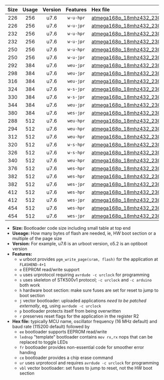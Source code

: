 |Size|Usage|Version|Features|Hex file|
|:-:|:-:|:-:|:-:|:--|
|226|256|u7.6|`w-u-hpr`|[atmega168p_18mhz432_230400bps_ur.hex](https://raw.githubusercontent.com/stefanrueger/urboot/main/atmega168p_18mhz432_230400bps_ur.hex)|
|226|256|u7.6|`w-u-jpr`|[atmega168p_18mhz432_230400bps_ur_vbl.hex](https://raw.githubusercontent.com/stefanrueger/urboot/main/atmega168p_18mhz432_230400bps_ur_vbl.hex)|
|232|256|u7.6|`w-u-hpr`|[atmega168p_18mhz432_230400bps_lednop_ur.hex](https://raw.githubusercontent.com/stefanrueger/urboot/main/atmega168p_18mhz432_230400bps_lednop_ur.hex)|
|232|256|u7.6|`w-u-jpr`|[atmega168p_18mhz432_230400bps_lednop_ur_vbl.hex](https://raw.githubusercontent.com/stefanrueger/urboot/main/atmega168p_18mhz432_230400bps_lednop_ur_vbl.hex)|
|250|256|u7.6|`w-u-hpr`|[atmega168p_18mhz432_230400bps_lednop_fr_ur.hex](https://raw.githubusercontent.com/stefanrueger/urboot/main/atmega168p_18mhz432_230400bps_lednop_fr_ur.hex)|
|250|256|u7.6|`w-u-jpr`|[atmega168p_18mhz432_230400bps_lednop_fr_ur_vbl.hex](https://raw.githubusercontent.com/stefanrueger/urboot/main/atmega168p_18mhz432_230400bps_lednop_fr_ur_vbl.hex)|
|292|384|u7.6|`weu-jpr`|[atmega168p_18mhz432_230400bps_ee_ur_vbl.hex](https://raw.githubusercontent.com/stefanrueger/urboot/main/atmega168p_18mhz432_230400bps_ee_ur_vbl.hex)|
|298|384|u7.6|`weu-jpr`|[atmega168p_18mhz432_230400bps_ee_lednop_ur_vbl.hex](https://raw.githubusercontent.com/stefanrueger/urboot/main/atmega168p_18mhz432_230400bps_ee_lednop_ur_vbl.hex)|
|316|384|u7.6|`weu-jpr`|[atmega168p_18mhz432_230400bps_ee_lednop_fr_ur_vbl.hex](https://raw.githubusercontent.com/stefanrueger/urboot/main/atmega168p_18mhz432_230400bps_ee_lednop_fr_ur_vbl.hex)|
|324|384|u7.6|`w-s-jpr`|[atmega168p_18mhz432_230400bps_vbl.hex](https://raw.githubusercontent.com/stefanrueger/urboot/main/atmega168p_18mhz432_230400bps_vbl.hex)|
|330|384|u7.6|`w-s-jpr`|[atmega168p_18mhz432_230400bps_lednop_vbl.hex](https://raw.githubusercontent.com/stefanrueger/urboot/main/atmega168p_18mhz432_230400bps_lednop_vbl.hex)|
|344|384|u7.6|`weu-jpr`|[atmega168p_18mhz432_230400bps_ee_lednop_fr_ce_ur_vbl.hex](https://raw.githubusercontent.com/stefanrueger/urboot/main/atmega168p_18mhz432_230400bps_ee_lednop_fr_ce_ur_vbl.hex)|
|380|384|u7.6|`wes-jpr`|[atmega168p_18mhz432_230400bps_ee_vbl.hex](https://raw.githubusercontent.com/stefanrueger/urboot/main/atmega168p_18mhz432_230400bps_ee_vbl.hex)|
|288|512|u7.6|`weu-hpr`|[atmega168p_18mhz432_230400bps_ee_ur.hex](https://raw.githubusercontent.com/stefanrueger/urboot/main/atmega168p_18mhz432_230400bps_ee_ur.hex)|
|294|512|u7.6|`weu-hpr`|[atmega168p_18mhz432_230400bps_ee_lednop_ur.hex](https://raw.githubusercontent.com/stefanrueger/urboot/main/atmega168p_18mhz432_230400bps_ee_lednop_ur.hex)|
|312|512|u7.6|`weu-hpr`|[atmega168p_18mhz432_230400bps_ee_lednop_fr_ur.hex](https://raw.githubusercontent.com/stefanrueger/urboot/main/atmega168p_18mhz432_230400bps_ee_lednop_fr_ur.hex)|
|320|512|u7.6|`w-s-hpr`|[atmega168p_18mhz432_230400bps.hex](https://raw.githubusercontent.com/stefanrueger/urboot/main/atmega168p_18mhz432_230400bps.hex)|
|326|512|u7.6|`w-s-hpr`|[atmega168p_18mhz432_230400bps_lednop.hex](https://raw.githubusercontent.com/stefanrueger/urboot/main/atmega168p_18mhz432_230400bps_lednop.hex)|
|340|512|u7.6|`weu-hpr`|[atmega168p_18mhz432_230400bps_ee_lednop_fr_ce_ur.hex](https://raw.githubusercontent.com/stefanrueger/urboot/main/atmega168p_18mhz432_230400bps_ee_lednop_fr_ce_ur.hex)|
|376|512|u7.6|`wes-hpr`|[atmega168p_18mhz432_230400bps_ee.hex](https://raw.githubusercontent.com/stefanrueger/urboot/main/atmega168p_18mhz432_230400bps_ee.hex)|
|382|512|u7.6|`wes-hpr`|[atmega168p_18mhz432_230400bps_ee_lednop.hex](https://raw.githubusercontent.com/stefanrueger/urboot/main/atmega168p_18mhz432_230400bps_ee_lednop.hex)|
|382|512|u7.6|`wes-jpr`|[atmega168p_18mhz432_230400bps_ee_lednop_vbl.hex](https://raw.githubusercontent.com/stefanrueger/urboot/main/atmega168p_18mhz432_230400bps_ee_lednop_vbl.hex)|
|412|512|u7.6|`wes-hpr`|[atmega168p_18mhz432_230400bps_ee_lednop_fr.hex](https://raw.githubusercontent.com/stefanrueger/urboot/main/atmega168p_18mhz432_230400bps_ee_lednop_fr.hex)|
|412|512|u7.6|`wes-jpr`|[atmega168p_18mhz432_230400bps_ee_lednop_fr_vbl.hex](https://raw.githubusercontent.com/stefanrueger/urboot/main/atmega168p_18mhz432_230400bps_ee_lednop_fr_vbl.hex)|
|454|512|u7.6|`wes-hpr`|[atmega168p_18mhz432_230400bps_ee_lednop_fr_ce.hex](https://raw.githubusercontent.com/stefanrueger/urboot/main/atmega168p_18mhz432_230400bps_ee_lednop_fr_ce.hex)|
|454|512|u7.6|`wes-jpr`|[atmega168p_18mhz432_230400bps_ee_lednop_fr_ce_vbl.hex](https://raw.githubusercontent.com/stefanrueger/urboot/main/atmega168p_18mhz432_230400bps_ee_lednop_fr_ce_vbl.hex)|

- **Size:** Bootloader code size including small table at top end
- **Useage:** How many bytes of flash are needed, ie, HW boot section or a multiple of the page size
- **Version:** For example, u7.6 is an urboot version, o5.2 is an optiboot version
- **Features:**
  + `w` urboot provides `pgm_write_page(sram, flash)` for the application at `FLASHEND-4+1`
  + `e` EEPROM read/write support
  + `u` uses urprotocol requiring `avrdude -c urclock` for programming
  + `s` uses skeleton of STK500v1 protocol; `-c urclock` and `-c arduino` both work
  + `h` hardware boot section: make sure fuses are set for reset to jump to boot section
  + `j` vector bootloader: uploaded applications *need to be patched externally*, eg, using `avrdude -c urclock`
  + `p` bootloader protects itself from being overwritten
  + `r` preserves reset flags for the application in the register R2
- **Hex file:** typically MCU name, oscillator frequency (16 MHz default) and baud rate (115200 default) followed by
  + `ee` bootloader supports EEPROM read/write
  + `lednop` "template" bootloader contains `mov rx,rx` nops that can be replaced to toggle LEDs
  + `fr` bootloader provides non-essential code for smoother error handing
  + `ce` bootloader provides a chip erase command
  + `ur` uses urprotocol and requires `avrdude -c urclock` for programming
  + `vbl` vector bootloader: set fuses to jump to reset, not the HW boot section
